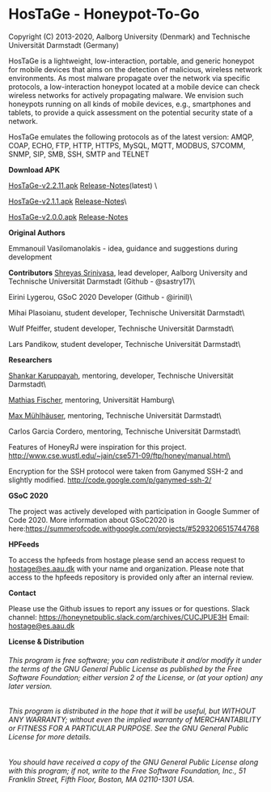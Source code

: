 HosTaGe - Honeypot-To-Go
========================
Copyright (C) 2013-2020, Aalborg University (Denmark) and Technische Universität Darmstadt (Germany)



HosTaGe is a lightweight, low-interaction, portable, and generic honeypot for mobile devices that aims on the detection of malicious, wireless network environments. 
As most malware propagate over the network via specific protocols, a low-interaction honeypot located at a mobile device can check wireless networks for actively propagating malware. We envision such honeypots running on all kinds of mobile devices, e.g., smartphones and tablets, to provide a quick assessment on the potential security state of a network.

HosTaGe emulates the following protocols as of the latest version: AMQP, COAP, ECHO, FTP, HTTP, HTTPS, MySQL, MQTT, MODBUS, S7COMM, SNMP, SIP, SMB, SSH, SMTP and TELNET

__Download APK__

[HosTaGe-v2.2.11.apk](https://github.com/aau-network-security/HosTaGe/releases/download/v2.2.11/HosTaGe-2.2.11.apk) [Release-Notes](https://github.com/aau-network-security/HosTaGe/releases/tag/v2.2.11)(latest) \

[HosTaGe-v2.1.1.apk](https://github.com/aau-network-security/HosTaGe/releases/download/v2.1.1/HosTaGe-2.1.1.apk) [Release-Notes](https://github.com/aau-network-security/HosTaGe/releases/tag/v2.1.1)\

[HosTaGe-v2.0.0.apk](https://github.com/aau-network-security/HosTaGe/releases/download/v2.0.0/HosTaGev2.0.0.apk) [Release-Notes](https://github.com/aau-network-security/HosTaGe/releases/tag/v2.0.0)

__Original Authors__

Emmanouil Vasilomanolakis -  idea, guidance and suggestions during development

__Contributors__
[Shreyas Srinivasa](https://sastry17.github.io/), lead developer, Aalborg University and Technische Universität Darmstadt (Github - @sastry17)\

Eirini Lygerou, GSoC 2020 Developer (Github - @irinil)\

Mihai Plasoianu, student developer, Technische Universität Darmstadt\

Wulf Pfeiffer, student developer, Technische Universität Darmstadt\

Lars Pandikow, student developer, Technische Universität Darmstadt\

__Researchers__

[Shankar Karuppayah](https://www.kshankar.com/), mentoring, developer, Technische Universität Darmstadt\

[Mathias Fischer](https://www.inf.uni-hamburg.de/inst/ab/snp/team/fischer.html), mentoring, Universität Hamburg\

[Max Mühlhäuser](https://www.informatik.tu-darmstadt.de/telekooperation/telecooperation_group/staff_1/staff_1_details_23168.en.jsp), mentoring, Technische Universität Darmstadt\

Carlos Garcia Cordero, mentoring, Technische Universität Darmstadt\


Features of HoneyRJ were inspiration for this project.
http://www.cse.wustl.edu/~jain/cse571-09/ftp/honey/manual.html\

Encryption for the SSH protocol were taken from Ganymed SSH-2 and slightly modified.
http://code.google.com/p/ganymed-ssh-2/

__GSoC 2020__

The project was actively developed with participation in Google Summer of Code 2020. More information about GSoC2020 is here:https://summerofcode.withgoogle.com/projects/#5293206515744768

__HPFeeds__

To access the hpfeeds from hostage please send an access request to hostage@es.aau.dk with your name and organization. Please note that access to the hpfeeds repository is provided only after an internal review. 

__Contact__

Please use the Github issues to report any issues or for questions. 
Slack channel: https://honeynetpublic.slack.com/archives/CUCJPUE3H
Email: hostage@es.aau.dk

__License & Distribution__

###### This program is free software; you can redistribute it and/or modify it under the terms of the GNU General Public License as published by the Free Software Foundation; either version 2 of the License, or  (at your option) any later version.

###### This program is distributed in the hope that it will be useful, but WITHOUT ANY WARRANTY; without even the implied warranty of MERCHANTABILITY or FITNESS FOR A PARTICULAR PURPOSE.  See the GNU General Public License for more details.

###### You should have received a copy of the GNU General Public License along with this program; if not, write to the Free Software Foundation, Inc., 51 Franklin Street, Fifth Floor, Boston, MA 02110-1301 USA.
